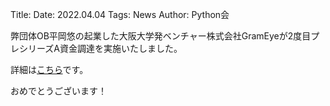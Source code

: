 Title: 
Date: 2022.04.04
Tags: News
Author: Python会

弊団体OB平岡悠の起業した大阪大学発ベンチャー株式会社GramEyeが2度目プレシリーズA資金調達を実施いたしました。

詳細は[こちら](https://prtimes.jp/main/html/rd/p/000000002.000098814.html)です。

おめでとうございます！
